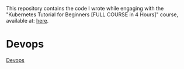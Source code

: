 
This repository contains the code I wrote while engaging with the "Kubernetes Tutorial for Beginners [FULL COURSE in 4 Hours]" course, available at: [here](https://www.youtube.com/watch?v=X48VuDVv0do).
# Devops
[Devops](devops/README.md)
